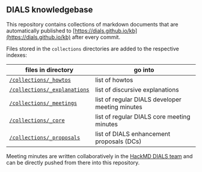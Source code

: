 ## DIALS knowledgebase

This repository contains collections of markdown documents that are automatically
published to [https://dials.github.io/kb](https://dials.github.io/kb) after every commit.

Files stored in the `collections` directories are added to the respective indexes:

files in directory | go into
--- | ---
[`/collections/_howtos`](https://github.com/dials/kb/tree/master/collections/_howtos) | list of howtos
[`/collections/_explanations`](https://github.com/dials/kb/tree/master/collections/_explanations) | list of discursive explanations
[`/collections/_meetings`](https://github.com/dials/kb/tree/master/collections/_meetings) | list of regular DIALS developer meeting minutes
[`/collections/_core`](https://github.com/dials/kb/tree/master/collections/_core) | list of regular DIALS core meeting minutes
[`/collections/_proposals`](https://github.com/dials/kb/tree/master/collections/_proposals) | list of DIALS enhancement proposals (DCs)

Meeting minutes are written collaboratively in the [HackMD DIALS team](https://hackmd.io/@dials) and can be directly
pushed from there into this repository.
